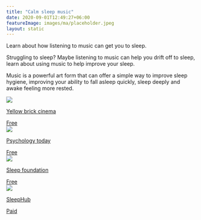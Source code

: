 ```yaml
---
title: "Calm sleep music"
date: 2020-09-01T12:49:27+06:00
featureImage: images/ma/placeholder.jpeg
layout: static
---
```


Learn about how listening to music can get you to sleep.

Struggling to sleep? Maybe listening to music can help you drift off to sleep, learn about using music to help improve your sleep.

Music is a powerful art form that can offer a simple way to improve sleep hygiene, improving your ability to fall asleep quickly, sleep deeply and awake feeling more rested.

<a class="ma-link" href="https://www.youtube.com/watch?v=6dZHGDzFXmY&list=PLQkQfzsIUwRYwVveZoqE-HUxv84Zknrsi"><div class="ma-card ma-card-Health"><div class="ma-icon"><img src ="/images/icon-check.png"/></div><div class="ma-name"><p>Yellow brick cinema</p></div><div class="ma-paid-text"><span>Free</span></div></div></a><a class="ma-link" href="https://www.psychologytoday.com/us/blog/sleep-newzzz/201812/the-many-health-and-sleep-benefits-music"><div class="ma-card ma-card-Health"><div class="ma-icon"><img src ="/images/icon-check.png"/></div><div class="ma-name"><p>Psychology today</p></div><div class="ma-paid-text"><span>Free</span></div></div></a><a class="ma-link" href="https://www.sleepfoundation.org/noise-and-sleep/music"><div class="ma-card ma-card-Health"><div class="ma-icon"><img src ="/images/icon-check.png"/></div><div class="ma-name"><p>Sleep foundation</p></div><div class="ma-paid-text"><span>Free</span></div></div></a><a class="ma-link" href="https://www.awin1.com/cread.php?awinmid=26097&awinaffid=1198638&ued=https%3A%2F%2Fwww.sleephub.com%2F"><div class="ma-card ma-card-Health"><div class="ma-icon"><img src ="/images/icon-pound.png"/></div><div class="ma-name"><p>SleepHub</p></div><div class="ma-paid-text"><span>Paid</span></div></div></a>  

<br/><br/>






